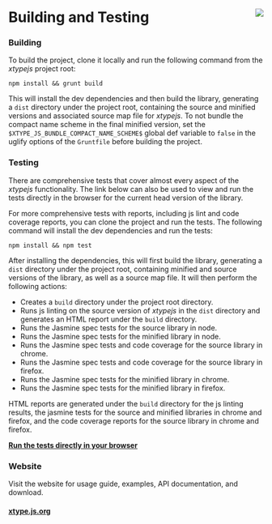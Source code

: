 # Building and Testing <a href="https://travis-ci.org/lucono/xtypejs"><img align="right" src="https://travis-ci.org/lucono/xtypejs.svg?branch=master"></a>

### Building

To build the project, clone it locally and run the following command from the *xtypejs* project root:

```
npm install && grunt build
```

This will install the dev dependencies and then build the library, generating a `dist` directory under the project root, containing the source and minified versions and associated source map file for *xtypejs*. To not bundle the compact name scheme in the final minified version, set the `$XTYPE_JS_BUNDLE_COMPACT_NAME_SCHEME$` global def variable to `false` in the uglify options of the `Gruntfile` before building the project.


### Testing

There are comprehensive tests that cover almost every aspect of the *xtypejs* functionality. The link below can also be used to view and run the tests directly in the browser for the current head version of the library.

For more comprehensive tests with reports, including js lint and code coverage reports, you can clone the project and run the tests. The following command will install the dev dependencies and run the tests:

```
npm install && npm test
```

After installing the dependencies, this will first build the library, generating a `dist` directory under the project root, containing minified and source versions of the library, as well as a source map file. It will then perform the following actions:

* Creates a `build` directory under the project root directory.
* Runs js linting on the source version of *xtypejs* in the `dist` directory and generates an HTML report under the `build` directory.
* Runs the Jasmine spec tests for the source library in node.
* Runs the Jasmine spec tests for the minified library in node.
* Runs the Jasmine spec tests and code coverage for the source library in chrome.
* Runs the Jasmine spec tests and code coverage for the source library in firefox.
* Runs the Jasmine spec tests for the minified library in chrome.
* Runs the Jasmine spec tests for the minified library in firefox.

HTML reports are generated under the `build` directory for the js linting results, the jasmine tests for the source and minified libraries in chrome and firefox, and the code coverage reports for the source library in chrome and firefox.

**[Run the tests directly in your browser](https://rawgit.com/lucono/xtypejs/master/project/xtypejs/test/index.html)**


### Website

Visit the website for usage guide, examples, API documentation, and download.

#### **[xtype.js.org](http://xtype.js.org/)**
